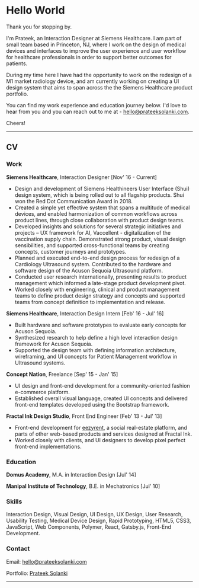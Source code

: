 # Hello World

Thank you for stopping by. 

I'm Prateek, an Interaction Designer at Siemens Healthcare. I am part of small team based in Princeton, NJ, where I work on the design of medical devices and interfaces to improve the user experience and user workflow for healthcare professionals in order to support better outcomes for patients.

During my time here I have had the opportunity to work on the redesign of a M1 market radiology device, and am currently working on creating a UI design system that aims to span across the the Siemens Healthcare product portfolio.

You can find my work experience and education journey below. I'd love to hear from you and you can reach out to me at - hello@prateeksolanki.com.

Cheers!

---

## CV

### Work

**Siemens Healthcare**, Interaction Designer [Nov' 16 - Current]

- Design and development of Siemens Healthineers User Interface (Shui) design system, which is being rolled out to all flagship products. Shui won the Red Dot Communication Award in 2018.
- Created a simple yet effective system that spans a multitude of medical devices, and enabled harmonization of common workflows across product lines, through close collaboration with product design teams.
- Developed insights and solutions for several strategic initiatives and projects – UX framework for AI, Vaccellent - digitalization of the vaccination supply chain. Demonstrated strong product, visual design sensibilities, and supported cross-functional teams by creating concepts, customer journeys and prototypes.
- Planned and executed end-to-end design process for redesign of a Cardiology Ultrasound system. Contributed to the hardware and software design of the Acuson Sequoia Ultrasound platform.
- Conducted user research internationally, presenting results to product management which informed a late-stage product development pivot. 
- Worked closely with engineering, clinical and product management teams to define product design strategy and concepts and supported teams from concept definition to implementation and release.


**Siemens Healthcare**, Interaction Design Intern [Feb' 16 - Jul' 16]

- Built hardware and software prototypes to evaluate early concepts for Acuson Sequoia. 
- Synthesized research to help define a high level interaction design framework for Acuson Sequoia.
- Supported the design team with defining information architecture, wireframing, and UI concepts for Patient Management workflow in Ultrasound systems.


**Concept Nation**, Freelance [Sep' 15 - Jan' 15]

- UI design and front-end development for a community-oriented fashion e-commerce platform. 
- Established overall visual language, created UI concepts and delivered front-end templates developed using the Bootstrap framework.


**Fractal Ink Design Studio**, Front End Engineer [Feb' 13 - Jul' 13]

- Front-end development for [eezyrent](https://www.eezyrent.com/), a social real-estate platform, and parts of other web-based products and services designed at Fractal Ink.
- Worked closely with clients, and UI designers to develop pixel perfect front-end implementations.


### Education

**Domus Academy**,  M.A. in Interaction Design [Jul' 14]

**Manipal Institute of Technology**, B.E. in Mechatronics [Jul' 10]

### Skills
Interaction Design, Visual Design, UI Design, UX Design, User Research, Usability Testing, Medical Device Design, Rapid Prototyping, HTML5, CSS3, JavaScript, Web Components, Polymer, React, Gatsby.js, Front-End Development.


### Contact

Email: hello@prateeksolanki.com

Portfolio: [Prateek Solanki](http://prateeksolanki.com/)

---
